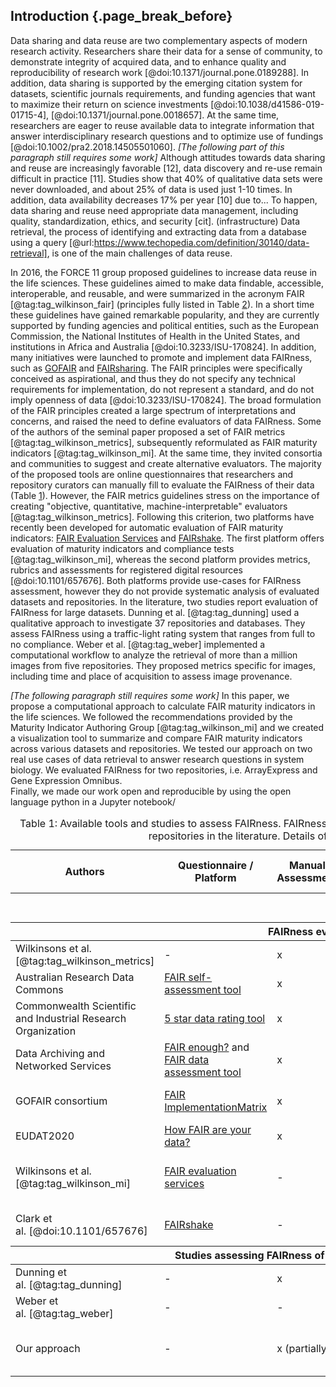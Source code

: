 ## Introduction {.page_break_before}


<!--DATA SHARING AND REUSE-->
Data sharing and data reuse are two complementary aspects of modern research activity.
Researchers share their data
for a sense of community,
to demonstrate integrity of acquired data, <!--integrity-->
and to enhance quality and reproducibility of research work [@doi:10.1371/journal.pone.0189288]. <!--and to benchmark findings and methodologies [cit].-->
In addition, data sharing is supported by
the emerging citation system for datasets,
scientific journals requirements,
and funding agencies that want to maximize their return on science investments [@doi:10.1038/d41586-019-01715-4], [@doi:10.1371/journal.pone.0018657].
At the same time, researchers are eager to reuse available data
to integrate information that answer interdisciplinary research questions
and to optimize use of fundings [@doi:10.1002/pra2.2018.14505501060].
*[The following part of this paragraph still requires some work]* 
Although attitudes towards data sharing and reuse are increasingly favorable [12], data discovery and re-use remain difficult in practice [11].
Studies show that 40%  of  qualitative  data  sets  were  never downloaded, and about 25% of data is used just 1-10 times.
In addition, data availability decreases 17% per year [10] due to...
To happen, data sharing and reuse need appropriate data management, including  quality, standardization, ethics, and security [cit]. (infrastructure)
Data retrieval, the process of identifying and extracting data from a database using a query [@url:https://www.techopedia.com/definition/30140/data-retrieval], is one of the main challenges of data reuse.

In 2016, the FORCE 11 group proposed guidelines to increase data reuse in the life sciences.
These guidelines aimed to make data findable, accessible, interoperable, and reusable, and were summarized in the acronym FAIR [@tag:tag_wilkinson_fair] (principles fully listed in Table <a href="#maturity_indicators">2</a>).
In a short time these guidelines have gained remarkable popularity, and  they are currently supported by funding agencies and political entities, such as the European Commission, the National Institutes of Health in the United States, and institutions in Africa and Australia [@doi:10.3233/ISU-170824].
In addition, many initiatives were launched to promote and implement data FAIRness, such as [GOFAIR](https://www.go-fair.org/) and [FAIRsharing](https://fairsharing.org/).
The FAIR principles were specifically conceived as aspirational, and thus they do not specify any technical requirements for implementation, do not represent a standard, and do not imply openness of data [@doi:10.3233/ISU-170824].
The broad formulation of the FAIR principles created a large spectrum of interpretations and concerns, and raised the need to define evaluators of data FAIRness.
Some of the authors of the seminal paper proposed a set of FAIR metrics [@tag:tag_wilkinson_metrics], subsequently reformulated as FAIR maturity indicators [@tag:tag_wilkinson_mi].
At the same time, they invited consortia and communities to suggest and create alternative evaluators.
The majority of the proposed tools are online questionnaires that researchers and repository curators can manually fill to evaluate the FAIRness of their data (Table <a href="#literature">1</a>).
However, the FAIR metrics guidelines stress on the importance of creating "objective, quantitative, machine-interpretable" evaluators [@tag:tag_wilkinson_metrics].
Following this criterion, two platforms have recently been developed for automatic evaluation of FAIR maturity indicators: [FAIR Evaluation Services](https://fairsharing.github.io/FAIR-Evaluator-FrontEnd/#!/) and [FAIRshake](https://fairshake.cloud/).
The first platform offers evaluation of maturity indicators and compliance tests [@tag:tag_wilkinson_mi], whereas the second platform provides metrics, rubrics and assessments for registered digital resources [@doi:10.1101/657676].
Both platforms provide use-cases for FAIRness assessment, however they do not provide systematic analysis of evaluated datasets and repositories.
In the literature, two studies report evaluation of FAIRness for large datasets.
Dunning et al. [@tag:tag_dunning] used a qualitative approach to investigate 37 repositories and databases.
They assess FAIRness using a traffic-light rating system that ranges from full to no compliance.
Weber et al. [@tag:tag_weber] implemented a computational workflow to analyze the retrieval of more than a million images from five repositories.
They proposed metrics specific for images, including time and place of acquisition to assess image provenance.

*[The following paragraph still requires some work]* In this paper, we propose a computational approach to calculate FAIR maturity indicators in the life sciences.
We followed the recommendations provided by the Maturity Indicator Authoring Group [@tag:tag_wilkinson_mi] and we created a visualization tool to summarize and compare FAIR maturity indicators across various datasets and repositories.
We tested our approach on two real use cases of data retrieval to answer research questions in system biology.
We evaluated FAIRness for two repositories, i.e. ArrayExpress and Gene Expression Omnibus.  
Finally, we made our work open and reproducible by using the open language python in a Jupyter notebook/







<!--
Both data sharing and reuse require technical support to be in practice.
Researchers who want to share need public or institutional infrastructure where to store their data,
 as it has been shown that personal link broke. Shared data are commonly stored in private or public repositories.
Private repositories are not recommended as links to private repositories are often broken[7] and .
Public repositories are preferable as they provide unique data identifiers (DOI) that assure persistence of store data and provide valid support to researchers.

At the same time, researchers that want to reuse data must be able to find data.
-->
<!--
Data are the one of the basis of scientific investigations. Because of rapid technical advancement, researchers increasingly produce larger amounts of data at high speed.

It took 12 years to sequence the first human genome, while now scientists can sequence 200 human genome in one week due to the Next Generation Sequencing (NGS) [@doi:10.1038/nature09796].
Similarly, ...
<!--(*double-check: this reference is from 2011, there might be more recent*).-->
<!--
This massive data production not only causes new technical challenges for data storage and management, but also is accompanied by a cultural change in the research community.
Traditionally, data usage follows a linear pattern: data are collected and analyzed, reported in publications, and stored in proprietary hardware [Griffit: @doi:10.12688/f1000research.12344.2],
and shared only with close collaborators [cit].
Nowadays, researchers are more and more willing to share their data and reuse data created in other laboratories.
In this work context, data management becomes fundamental.  Data need to be standardized, stored with safety and ethical care, high quality, and provide tools for citation.  
<!-- and to create knowledge [1] through hypothesis testing [9],  and they are the source of all deep learning and machine learning, in silico testing avoiding animal testing.-->
<!--%\shared data need to be open, properly documented and trustable, of high quality, with ethical approval, and a proper citation policy -->

<!--
Data sharing and data reuse are not trivial tasks.


[1] Curty 2017. Attitudes and norms affecting scientists’ data reuse
[2] Nature
[3]
[4] 21 in Curty
[5] 18-20 in Curty
[6] Paper of science cafe [@doi:10.12688/f1000research.12344.2]
[7] Gil? /  \cite{King2007}
[8] Mardis E.R. A decade’s perspective on DNA sequencing technology %(https://www.nature.com/articles/nature09796)
[9] https://phys.org/news/2018-10-big-science.html
[10] Vines
[11] Poole, 2015 from wiggings
[12] Curty et al. 2017
[13]Bishop  and  Kuula-Luumi  (2017)  (ref in )
%Nanoscience is part of life sciences (paper by Karcher)


One of the main point is that researchers need to be able to find the data that they need. Retrieving data is fundamental to reuse data. On of the guidelines we have is the FAIR metrics



Nice intro in Gregory:
Open research data are touted as having the potential to
transform science and fast-track the development of new knowledge (Gray, 2009).


Problems:
From Gary King \cite{King2007:

- URL are given, but they dont last for long.   
- Data created a few years ago

---
Data reuse is fundamental to researchers to maximize the amount of information that can be extracted from data while minimizing data creation costs.
In addition, data are important to  
-->

<!--%Databases are build with various architectures. Researchers usually access databases using the user interface. However, it is becoming more and more frequent to access databases with programmating access, which uses APIs. -->

<!--DATA SHARING AND REUSE IN OTHER DISCIPLINES-->

<!--Data sharing and reuse have been established common practices in some research fields for some years. See report + King

Sharing and reusing data requires infrastructure and guidelines.
Currently data are stored in databases with different architecture. This makes it hard for researchers to access the data in an organized and fruitful way.
Data sharing and reuse is not a novelty, as many disciplines (e.g. climatologists, ubatomic physics, see imming interview from page 25 but also others) have been doing it for a while.
FAIR principles explicit some of the data menagement principles used in communities that manage large amount of open data (e.g. Imming, page 14, page 19) + King
-->





<!---
Although in other disciplines data retrieval is well established, in the life sciences there is a lack of general guidelines.
Life sciences are very complex as they include various disciplines, such as toxicology, etc.



Although information retrieval (IR) has been extensively studied for over 60 years (Sanderson and Croft, 2012), data retrieval is a nascent field
The Open Archives Protocol for Metadata Harvesting (OAI-PMH) [Lagoze et al. 2002] has been widely adopted as an approach to allow harvesting of metadata [Sompel].
In the life sciences (but not exclusively), the FAIR (findable, accessible, interoperable, and reusable) guidelines have gained remarkable popularity.

Critics about the practical implementation of the FAIR principle: Dunning (p.187)
The FAIR principles are one of the element for data management. focus on data harvest as they do not provide guidelines for other aspects of data management, such as openness, quality, standardization, ethics, and security [Mons].
The authors define these principles as aspirational [cit] and general so that they can be adaptable to specific requirements of different communities.
-->


<!--harvestable in an interoperable manner (interoperability is about harvesting, not about data format, but about metadata formats)
Dunning: The FAIR guidelines are a fairly recent invention, published in 2014. Many of the data repositories have histories longer than that, and draw on discipline-based practices that have well established protocols for how data should be shared.s -->

<!--
History of FAIR:

-fairsharing.org website [Sansone2019]
-http://fairmetrics.org/: fair metrics working group. Metrics will be progressively implemented in the FAIRsharing registry [Sansone2019]

the ‘computability’ of standards is core to the development of FAIR metrics to measure the level of compliance of a given dataset against the relevant metadata [Sansone2019]

- vd. https://www.force11.org/datacitationprinciples

Three are the papers to reference for sure:    

- FAIR data
- FAIR metrics  
- nanopublications

Both machines and humans should be able to find the data
-->

<!--FAIR METRICS - LITERATURE-->

<!--
Paragraph about Metrics
The main point here is about metrics.
For this reason there are attempts to measure the possiblity of reusing the data.
One way is to use linked data, and this is measured using the 5 star system and yummydata + King + Others tend to have already established internal and international guidelines (e.g. s)
The promoters of the FAIR principle have recently written a guideline for metrics. They are in this paper, a website and this github repository. They do not provide any concrete example on how to implement them. We tried to implement them in the context of nanomaterial. Safety of nanomaterials is of particular interest because they can be very dangerous. The European community strongly supports data integration to merge information, and the European community tells these people to apply the FAIR principle for their databases. Therefore we tested some databases to see if they are compliant to the FAIR metrics.
Bla bla on metrics with citation to their paper. Other works: Dunning et al analyzed 37 repositories (non solo repositories, but a bit of everything - see excel, CO-Frequencies and Proportions). Without explicitely mention the metrics (metrics paper out afterwards?), they tested the FAIR principle on repositories. We are going to do the same for nanosafety online databases
Current tools to assess FAIRness of data are developped by the European xxx () and by the NIH group (https://www.fairshake.cloud/), which allow
Tables


Definition - What does Database Repository mean?
A database repository is a logical, but also sometimes physical grouping of data from related but separate databases.

This is usually done when there is a 'higher purpose' for the data, but the data items needed to do this reside on different databases. In these cases a repository is necessary to bring together the discrete data items and operate on them as one.
-->


<!--OUR CONTRIBUTION-->


<!--
We analyze two data repositories (GE and Array Express) and two databases (ChEBI)
Array Express are repositories containing data in form of files that researchers download to compute their analysis and answer their questions.
eNanoMapper and ChEBI are repositories where data are not downloadable in the form of files and the extracted information are the data themselves.


where for database we

a database stores data. A repository is a special class of database which is designed to store meta-data, that is, data that describes other data.

-->


<!--
Outline of the introduction:

- Importance of data-driven approaches in the life science  
- The number of produced data is increasing at extremely high rate  
- Differently from the past, researchers are more and more willing to share their data  
- At the same time, researchers are interested in reusing data  
- Data sharing and reuse are two sides of the same coin. It is important that researchers that share data provide sufficient information for data to be findable, accessible, interoperable, and reusable (FAIR)  
- A few words about FAIR  
- There is need to quantify FAIRness: literature comparison about existing approaches  
- In this paper, we present one possible approach to calculate FAIR maturity indicators.  

-->


<!-- Table1: FAIR principle evaluators-->
<a name="literature"></a>
<table style="width:100%;">
<caption>
<span>Table 1:</span>
Available tools and studies to assess FAIRness.
FAIRness evaluators and studies assessing FAIRness of databases and repositories in the literature. Details of the studies are in Table (Table 2).
</caption>

<colgroup>
<col style="width: 13%" /> <!-- authors -->
<col style="width: 15%" /> <!-- tool -->
<col style="width: 10%" /> <!-- manual -->
<col style="width: 11%" /> <!-- automatic - code / language -->
<col style="width: 11%" /> <!-- automatic - metadata format -->
<col style="width: 11%" /> <!-- automatic - protocol  -->
<col style="width: 10%" /> <!-- repository -->
</colgroup>

<thead>
<tr class="header">
<th colspan="1">Authors</th>
<th colspan="1">Questionnaire / Platform</th>
<th colspan="1">Manual Assessment</th>
<th colspan="3">Automatic Assessment</th>
<th colspan="1">Data / Code Repository</th>
</tr>
</thead>

<tbody>
<tr class="odd">
<td></td>
<td></td>
<td></td>
<td>Code / Language</td>
<td>Metadata Format</td>
<td>Protocol / Library</td>
<td></td>
</tr>

<thead>
<tr class="header">
<th colspan="7">FAIRness evaluators</th>
</tr>
</thead>

<!-- Wilkinsons - metrics -->
<tr class="even">
<td>Wilkinsons et al. [@tag:tag_wilkinson_metrics]</td>
<td>-</td>
<td>x</td>
<td>-</td>
<td>-</td>
<td>-</td>
<td><a href="https://github.com/FAIRMetrics/Metrics/tree/master/MaturityIndicators/Gen1">GitHub</a></td>
</tr>

<!-- Australian Research Data Commons -->
<tr class="odd">
<td>Australian Research Data Commons</td>
<td><a href="https://www.ands-nectar-rds.org.au/fair-tool">FAIR self-assessment tool</a></td>
<td>x</td>
<td>-</td>
<td>-</td>
<td>-</td>
<td>-</td>
</tr>

<!-- Commonwealth Scientific and Industrial Research Organization -->
<tr class="even">
<td>Commonwealth Scientific and Industrial Research Organization</td>
<td><a href="http://oznome.csiro.au/5star/">5 star data rating tool</a></td>
<td>x</td>
<td>-</td>
<td>-</td>
<td>-</td>
<td>-</td>
</tr>

<!-- Data Archiving and Networked Services -->
<tr class="even">
<td>Data Archiving and Networked Services</td>
<td><a href="https://docs.google.com/forms/d/e/1FAIpQLSf7t1Z9IOBoj5GgWqik8KnhtH3B819Ch6lD5KuAz7yn0I0Opw/viewform">FAIR enough?</a> and <a href="https://www.surveymonkey.com/r/fairdat">FAIR data assessment tool</a></td>
<td>x</td>
<td>-</td>
<td>-</td>
<td>-</td>
<td>-</td>
</tr>

<!-- GOFAIR consortium -->
<tr class="odd">
<td>GOFAIR consortium</td>
<td><a href="https://docs.google.com/forms/d/1Oug6GowuG1jNZNsjklXOeEvPbUrhyuS_F-d185SOy6A/">FAIR ImplementationMatrix</a></td>
<td>x</td>
<td>-</td>
<td>-</td>
<td>-</td>
<td><a href="https://osf.io/n7uwp/">Open Science Framework</a></td>
</tr>

<!-- EUDAT  -->
<tr class="odd">
<td>EUDAT2020</td>
<td><a href="https://www.edugroepen.nl/sites/RDM_platform/Shared%20Documents/Bij%20de%20WG%20Onderzoeksondersteuning%20en%20advies/How-FAIR-are-your-data.pdf">How FAIR are your data?</a>
<td>x</td>
<td>-</td>
<td>-</td>
<td>-</td>
<td><a href="https://www.doi.org/10.5281/zenodo.1065990">Zenodo</a></td>
</tr>


<!-- Wilkinsons - MI -->
<tr class="even">
<td>Wilkinsons et al. [@tag:tag_wilkinson_mi]</td>
<td><a href="https://fairsharing.github.io/FAIR-Evaluator-FrontEnd/#!/">FAIR evaluation services</a></td>
<td>-</td>
<td>Ruby on Rails</td>
<td>JSON, Microformat, JSSON-LD, RDFa</td>
<td>nanopublications</td>
<td><a href="https://github.com/FAIRMetrics/Metrics/tree/master/MaturityIndicators/Gen2">GitHub</a></td>
</tr>

<!-- Clark -->
<tr class="odd">
<td>Clark et al. [@doi:10.1101/657676]</td>
<td><a href="https://fairshake.cloud/">FAIRshake</a></td>
<td>-</td>
<td>Django and python</td>
<td>RDF</td>
<td>Extruct</td>
<td><a href="https://github.com/MaayanLab/FAIRshake">GitHub</a></td>
</tr>


<thead>
<tr class="header">
<th colspan="7">Studies assessing FAIRness of databases and repositories</th>
</tr>
</thead>

<!-- Dunning -->
<tr class="even">
<td>Dunning et al. [@tag:tag_dunning] </td>
<td>-</td>
<td>x</td>
<td>-</td>
<td>-</td>
<td>-</td>
<td><a href="https://data.4tu.nl/repository/uuid:5146dd06-98e4-426c-9ae5-dc8fa65c549f">Institutional repository</a></td>
</tr>

<!-- Weber -->
<tr class="odd">
<td>Weber et al. [@tag:tag_weber] </td>
<td>-</td>
<td>-</td>
<td>python</td>
<td>DataCite</td>
<td>OAI-PMH</td>

<td><a href="https://gitlab.lrz.de/ubiquando/ubiquando">GitLab</a></td>
</tr>


<!-- Our approach -->
<tr class="odd">
<td>Our approach</td>
<td>-</td>
<td>x (partially)</td>
<td>Jupyter notebook with python</td>
<td>XML, JSON</td>
<td>request?</td>

<td>GitHub</td>
</tr>

<!--
<tr class="even">
<td>Yamamoto et al. <span class="citation" data-cites="3smVei4S">[<a href="#ref-3smVei4S" role="doc-biblioref">6</a>]</span> </td>
<td>-</td>
<td>Umaka Score</td>
<td><a href="https://yummydata.org/">YummyData</a></td>
<td>Ruby on Rails</td>
<td>RDF, JSON, JSON-LD</td>
<td>SPARQL</td>
<td>-</td>
<td><a href="https://github.com/dbcls/umakadata">GitHub</a></td>
</tr>
-->

<!--
<tr class="even">
<td>Berners-Lee et al. [ref]</td>
<td>-</td>
<td>5 stars open data</td>
<td>-</td>
<td>-</td>
<td>-</td>
<td>-</td>
<td>-</td>
<td>-</td>
</tr>
-->

</tbody>
</table>


<!--
| Authors                                                      | Metrics                 || Platform                                                                                                                                                                                    | Automatic assessment                                                                 ||| Manual assessment| Data/code repository                                                                        |
|--------------------------------------------------------------|------|-------------------|---------------------------------------------------------------------------------------------------------------------------------------------------------------------------------------------|-----------------------------|-----------------------------------|----------------------|------------------|---------------------------------------------------------------------------------------------|  
|                                                              | FAIR | others            |                                                                                                                                                                                             | code / language             | metadata  format                  | protocol or  library |                  |                                                                                             |
| Wilkinsons et al.                                            | x    | -                 | [FAIR evaluation services](https://fairsharing.github.io/FAIR-Evaluator-FrontEnd/#!/)                                                                                                       | Ruby on Rails               | JSON, Microformat, JSSON-LD, RDFa | nanopublications     | -                | [GitHub](https://github.com/FAIRMetrics/Metrics/tree/master/MaturityIndicators/Gen2)        |
| Clark et al. [@doi:10.1101/657676]                           | x    | -                 | [FAIRshake](https://fairshake.cloud/)                                                                                                                                                       | Django and python           | RDF                               | Extruct              | x                | [GitHub](https://github.com/MaayanLab/FAIRshake)                                            |
| Data Archiving and Networked Services                        | x    | -                 | [FAIR enough?](https://docs.google.com/forms/d/e/1FAIpQLSf7t1Z9IOBoj5GgWqik8KnhtH3B819Ch6lD5KuAz7yn0I0Opw/viewform) and [FAIR data assessment tool](https://www.surveymonkey.com/r/fairdat) | -                           | -                                 | -                    | x                | -                                                                                           |
| Australian Research Data Commons                             | x    | -                 | [FAIR self-assessment tool](https://www.ands-nectar-rds.org.au/fair-tool)                                                                                                                   | -                           | -                                 | -                    | x                | -                                                                                           |
| Commonwealth Scientific and Industrial Research Organization | x    | -                 | [5 star data rating tool](http://oznome.csiro.au/5star/)                                                                                                                                    | -                           | -                                 | ?                    | -                |                                                                                             |
| Shultes et al. (GO FAIR consortium)                          | x    | -                 | [FAIR ImplementationMatrix](https://docs.google.com/forms/d/1Oug6GowuG1jNZNsjklXOeEvPbUrhyuS_F-d185SOy6A/)                                                                                  | -                           | -                                 | -                    | x                | [Open ScienceFramework](https://osf.io/n7uwp/)                                              |
| Weber et al. [@tag:tag_weber]                                | x    | -                 | -                                                                                                                                                                                           | python                      | DataCite                          | OAI-OMH              | -                | [GitLab](https://gitlab.lrz.de/ubiquando/ubiquando)                                         |
| Dunning et al. [@tag:tag_dunning]                            | x    | -                 | -                                                                                                                                                                                           | -                           | -                                 | -                    | x                | [Data repository](https://data.4tu.nl/repository/uuid:5146dd06-98e4-426c-9ae5-dc8fa65c549f) |
| Yamamoto et al. [@tag:tag_yamamoto]                          | -    | Umaka Score       | [YummyData](https://yummydata.org/)                                                                                                                                                         | Ruby on Rails               | RDF, JSON, JSON-LD                | SPARQL               | -                | [GitHub](https://github.com/dbcls/umakadata)                                                |
| Berners-Lee et al. [ref]                                     | -    | 5 stars open data | -                                                                                                                                                                                           | -                           | -                                 | -                    | -                | -                                                                                           |
| Our approach                                                 | x    | -                 | -                                                                                                                                                                                           | Jupyter notebook and python | XML, JSON                         | request?             | x(partially)     | GitHub                                                                                      |


Table: Data harvesting evaluators in the literature.
{#tbl:literature}
-->
